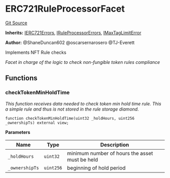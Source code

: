 # ERC721RuleProcessorFacet
[Git Source](https://github.com/thrackle-io/tron/blob/87ff5b38c590a4edb91556fd9ab3428df36445b8/src/protocol/economic/ruleProcessor/ERC721RuleProcessorFacet.sol)

**Inherits:**
[IERC721Errors](/src/common/IErrors.sol/interface.IERC721Errors.md), [IRuleProcessorErrors](/src/common/IErrors.sol/interface.IRuleProcessorErrors.md), [IMaxTagLimitError](/src/common/IErrors.sol/interface.IMaxTagLimitError.md)

**Author:**
@ShaneDuncan602 @oscarsernarosero @TJ-Everett

Implements NFT Rule checks

*Facet in charge of the logic to check non-fungible token rules compliance*


## Functions
### checkTokenMinHoldTime

*This function receives data needed to check token min hold time rule. This a simple rule and thus is not stored in the rule storage diamond.*


```solidity
function checkTokenMinHoldTime(uint32 _holdHours, uint256 _ownershipTs) external view;
```
**Parameters**

|Name|Type|Description|
|----|----|-----------|
|`_holdHours`|`uint32`|minimum number of hours the asset must be held|
|`_ownershipTs`|`uint256`|beginning of hold period|


